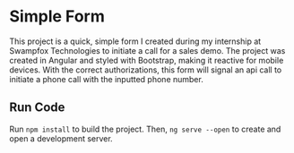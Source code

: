 # Simple Form

This project is a quick, simple form I created during my internship at Swampfox Technologies to initiate a call for a sales demo. The project was created in Angular and styled with Bootstrap, making it reactive for mobile devices. With the correct authorizations, this form will signal an api call to initiate a phone call with the inputted phone number.

## Run Code

Run `npm install` to build the project. Then, `ng serve --open` to create and open a development server.
